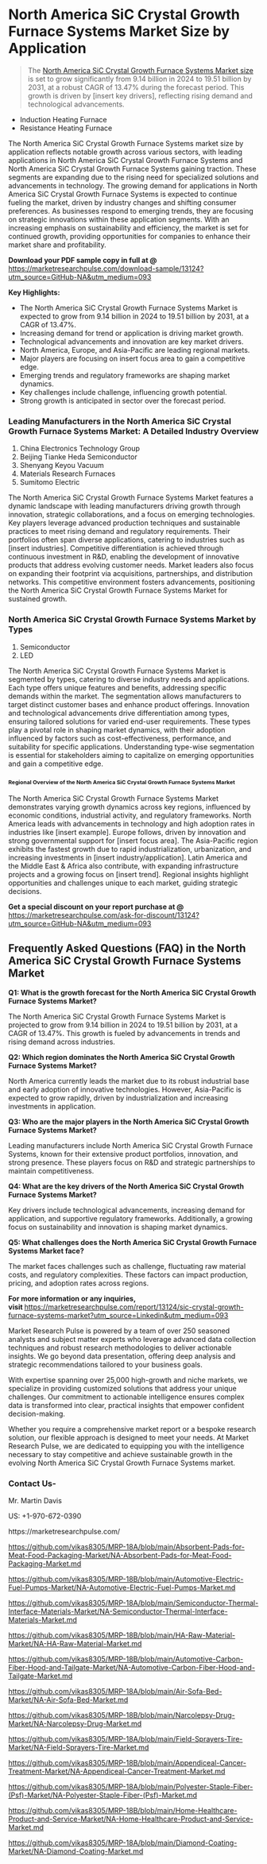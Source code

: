 <h1>North America SiC Crystal Growth Furnace Systems Market&nbsp;Size by Application</h1><blockquote><p>The <a href="https://marketresearchpulse.com/download-sample/13124?utm_source=GitHub-NA&amp;utm_medium=093">North America SiC Crystal Growth Furnace Systems Market size</a> is set to grow significantly from 9.14 billion in 2024 to 19.51 billion by 2031, at a robust CAGR of 13.47% during the forecast period. This growth is driven by [insert key drivers], reflecting rising demand and technological advancements.</p></blockquote><ul><li>Induction Heating Furnace<li> Resistance Heating Furnace</li></ul><p>The North America SiC Crystal Growth Furnace Systems market size by application reflects notable growth across various sectors, with leading applications in North America SiC Crystal Growth Furnace Systems and North America SiC Crystal Growth Furnace Systems gaining traction. These segments are expanding due to the rising need for specialized solutions and advancements in technology. The growing demand for applications in North America SiC Crystal Growth Furnace Systems is expected to continue fueling the market, driven by industry changes and shifting consumer preferences. As businesses respond to emerging trends, they are focusing on strategic innovations within these application segments. With an increasing emphasis on sustainability and efficiency, the market is set for continued growth, providing opportunities for companies to enhance their market share and profitability.</p><p><strong>Download your PDF sample copy in full at @ </strong><a href="https://marketresearchpulse.com/download-sample/13124?utm_source=GitHub-NA&amp;utm_medium=093">https://marketresearchpulse.com/download-sample/13124?utm_source=GitHub-NA&amp;utm_medium=093</a></p><p><strong>Key Highlights: </strong></p><ul><li>The North America SiC Crystal Growth Furnace Systems Market is expected to grow from 9.14 billion in 2024 to 19.51 billion by 2031, at a CAGR of 13.47%.</li><li>Increasing demand for trend or application is driving market growth.</li><li>Technological advancements and innovation are key market drivers.</li><li>North America, Europe, and Asia-Pacific are leading regional markets.</li><li>Major players are focusing on insert focus area to gain a competitive edge.</li><li>Emerging trends and regulatory frameworks are shaping market dynamics.</li><li>Key challenges include challenge, influencing growth potential.</li><li>Strong growth is anticipated in sector over the forecast period.</li></ul><h3>Leading Manufacturers in the North America SiC Crystal Growth Furnace Systems Market: A Detailed Industry Overview</h3><ol><li>China Electronics Technology Group</li><li>Beijing Tianke Heda Semiconductor</li><li>Shenyang Keyou Vacuum</li><li>Materials Research Furnaces</li><li>Sumitomo Electric</li></ol><div class="flex max-w-full flex-col flex-grow"><div class="min-h-8 text-message flex w-full flex-col items-end gap-2 whitespace-normal break-words [.text-message+&amp;]:mt-5" dir="auto" data-message-author-role="assistant" data-message-id="fd8432e4-4910-450d-b182-61b7bfb0a01f" data-message-model-slug="gpt-4o"><div class="flex w-full flex-col gap-1 empty:hidden first:pt-[3px]"><div class="markdown prose w-full break-words dark:prose-invert light"><p>The North America SiC Crystal Growth Furnace Systems Market features a dynamic landscape with leading manufacturers driving growth through innovation, strategic collaborations, and a focus on emerging technologies. Key players leverage advanced production techniques and sustainable practices to meet rising demand and regulatory requirements. Their portfolios often span diverse applications, catering to industries such as [insert industries]. Competitive differentiation is achieved through continuous investment in R&amp;D, enabling the development of innovative products that address evolving customer needs. Market leaders also focus on expanding their footprint via acquisitions, partnerships, and distribution networks. This competitive environment fosters advancements, positioning the North America SiC Crystal Growth Furnace Systems Market for sustained growth.</p></div></div></div></div><h3>North America SiC Crystal Growth Furnace Systems Market by Types</h3><ol><li>Semiconductor<li> LED</li></ol><div class="flex max-w-full flex-col flex-grow"><div class="min-h-8 text-message flex w-full flex-col items-end gap-2 whitespace-normal break-words [.text-message+&amp;]:mt-5" dir="auto" data-message-author-role="assistant" data-message-id="084470be-0bb7-4664-bddf-5156b4f41249" data-message-model-slug="gpt-4o-mini"><div class="flex w-full flex-col gap-1 empty:hidden first:pt-[3px]"><div class="markdown prose w-full break-words dark:prose-invert light"><p>The North America SiC Crystal Growth Furnace Systems Market is segmented by types, catering to diverse industry needs and applications. Each type offers unique features and benefits, addressing specific demands within the market. The segmentation allows manufacturers to target distinct customer bases and enhance product offerings. Innovation and technological advancements drive differentiation among types, ensuring tailored solutions for varied end-user requirements. These types play a pivotal role in shaping market dynamics, with their adoption influenced by factors such as cost-effectiveness, performance, and suitability for specific applications. Understanding type-wise segmentation is essential for stakeholders aiming to capitalize on emerging opportunities and gain a competitive edge.</p></div></div></div></div><h3><span style="font-size: 11px;">Regional Overview of the North America SiC Crystal Growth Furnace Systems Market</span></h3><div class="flex max-w-full flex-col flex-grow"><div class="min-h-8 text-message flex w-full flex-col items-end gap-2 whitespace-normal break-words [.text-message+&amp;]:mt-5" dir="auto" data-message-author-role="assistant" data-message-id="e9038762-ce64-4e30-91c9-9bd413514231" data-message-model-slug="gpt-4o-mini"><div class="flex w-full flex-col gap-1 empty:hidden first:pt-[3px]"><div class="markdown prose w-full break-words dark:prose-invert light"><p>The North America SiC Crystal Growth Furnace Systems Market demonstrates varying growth dynamics across key regions, influenced by economic conditions, industrial activity, and regulatory frameworks. North America leads with advancements in technology and high adoption rates in industries like [insert example]. Europe follows, driven by innovation and strong governmental support for [insert focus area]. The Asia-Pacific region exhibits the fastest growth due to rapid industrialization, urbanization, and increasing investments in [insert industry/application]. Latin America and the Middle East &amp; Africa also contribute, with expanding infrastructure projects and a growing focus on [insert trend]. Regional insights highlight opportunities and challenges unique to each market, guiding strategic decisions.</p></div></div></div></div><p><strong>Get a special discount on your report purchase at @ </strong><a href="https://marketresearchpulse.com/ask-for-discount/13124?utm_source=GitHub-NA&amp;utm_medium=093">https://marketresearchpulse.com/ask-for-discount/13124?utm_source=GitHub-NA&amp;utm_medium=093</a></p><h2>Frequently Asked Questions (FAQ) in the North America SiC Crystal Growth Furnace Systems Market</h2><p><strong>Q1: What is the growth forecast for the North America SiC Crystal Growth Furnace Systems Market?</strong></p><p>The North America SiC Crystal Growth Furnace Systems Market is projected to grow from 9.14 billion in 2024 to 19.51 billion by 2031, at a CAGR of 13.47%. This growth is fueled by advancements in trends and rising demand across industries.</p><p><strong>Q2: Which region dominates the North America SiC Crystal Growth Furnace Systems Market?</strong></p><p>North America currently leads the market due to its robust industrial base and early adoption of innovative technologies. However, Asia-Pacific is expected to grow rapidly, driven by industrialization and increasing investments in application.</p><p><strong>Q3: Who are the major players in the North America SiC Crystal Growth Furnace Systems Market?</strong></p><p>Leading manufacturers include North America SiC Crystal Growth Furnace Systems, known for their extensive product portfolios, innovation, and strong presence. These players focus on R&amp;D and strategic partnerships to maintain competitiveness.</p><p><strong>Q4: What are the key drivers of the North America SiC Crystal Growth Furnace Systems Market?</strong></p><p>Key drivers include technological advancements, increasing demand for application, and supportive regulatory frameworks. Additionally, a growing focus on sustainability and innovation is shaping market dynamics.</p><p><strong>Q5: What challenges does the North America SiC Crystal Growth Furnace Systems Market face?</strong></p><p>The market faces challenges such as challenge, fluctuating raw material costs, and regulatory complexities. These factors can impact production, pricing, and adoption rates across regions.</p><p><strong>For more information or any inquiries, visit&nbsp;</strong><a href="https://marketresearchpulse.com/report/13124/sic-crystal-growth-furnace-systems-market?utm_source=Linkedin&utm_medium=093">https://marketresearchpulse.com/report/13124/sic-crystal-growth-furnace-systems-market?utm_source=Linkedin&utm_medium=093</a></p><p>Market Research Pulse is powered by a team of over 250 seasoned analysts and subject matter experts who leverage advanced data collection techniques and robust research methodologies to deliver actionable insights. We go beyond data presentation, offering deep analysis and strategic recommendations tailored to your business goals.</p><p>With expertise spanning over 25,000 high-growth and niche markets, we specialize in providing customized solutions that address your unique challenges. Our commitment to actionable intelligence ensures complex data is transformed into clear, practical insights that empower confident decision-making.</p><p>Whether you require a comprehensive market report or a bespoke research solution, our flexible approach is designed to meet your needs. At Market Research Pulse, we are dedicated to equipping you with the intelligence necessary to stay competitive and achieve sustainable growth in the evolving North America SiC Crystal Growth Furnace Systems market.</p><h3><strong>Contact Us-</strong></h3><p>Mr. Martin Davis</p><p>US: +1-970-672-0390</p><p>https://marketresearchpulse.com/</p><p><a href="https://github.com/vikas8305/MRP-18A/blob/main/Absorbent-Pads-for-Meat-Food-Packaging-Market/NA-Absorbent-Pads-for-Meat-Food-Packaging-Market.md">https://github.com/vikas8305/MRP-18A/blob/main/Absorbent-Pads-for-Meat-Food-Packaging-Market/NA-Absorbent-Pads-for-Meat-Food-Packaging-Market.md</a></p><p><a href="https://github.com/vikas8305/MRP-18B/blob/main/Automotive-Electric-Fuel-Pumps-Market/NA-Automotive-Electric-Fuel-Pumps-Market.md">https://github.com/vikas8305/MRP-18B/blob/main/Automotive-Electric-Fuel-Pumps-Market/NA-Automotive-Electric-Fuel-Pumps-Market.md</a></p><p><a href="https://github.com/vikas8305/MRP-18A/blob/main/Semiconductor-Thermal-Interface-Materials-Market/NA-Semiconductor-Thermal-Interface-Materials-Market.md">https://github.com/vikas8305/MRP-18A/blob/main/Semiconductor-Thermal-Interface-Materials-Market/NA-Semiconductor-Thermal-Interface-Materials-Market.md</a></p><p><a href="https://github.com/vikas8305/MRP-18B/blob/main/HA-Raw-Material-Market/NA-HA-Raw-Material-Market.md">https://github.com/vikas8305/MRP-18B/blob/main/HA-Raw-Material-Market/NA-HA-Raw-Material-Market.md</a></p><p><a href="https://github.com/vikas8305/MRP-18B/blob/main/Automotive-Carbon-Fiber-Hood-and-Tailgate-Market/NA-Automotive-Carbon-Fiber-Hood-and-Tailgate-Market.md">https://github.com/vikas8305/MRP-18B/blob/main/Automotive-Carbon-Fiber-Hood-and-Tailgate-Market/NA-Automotive-Carbon-Fiber-Hood-and-Tailgate-Market.md</a></p><p><a href="https://github.com/vikas8305/MRP-18A/blob/main/Air-Sofa-Bed-Market/NA-Air-Sofa-Bed-Market.md">https://github.com/vikas8305/MRP-18A/blob/main/Air-Sofa-Bed-Market/NA-Air-Sofa-Bed-Market.md</a></p><p><a href="https://github.com/vikas8305/MRP-18B/blob/main/Narcolepsy-Drug-Market/NA-Narcolepsy-Drug-Market.md">https://github.com/vikas8305/MRP-18B/blob/main/Narcolepsy-Drug-Market/NA-Narcolepsy-Drug-Market.md</a></p><p><a href="https://github.com/vikas8305/MRP-18A/blob/main/Field-Sprayers-Tire-Market/NA-Field-Sprayers-Tire-Market.md">https://github.com/vikas8305/MRP-18A/blob/main/Field-Sprayers-Tire-Market/NA-Field-Sprayers-Tire-Market.md</a></p><p><a href="https://github.com/vikas8305/MRP-18B/blob/main/Appendiceal-Cancer-Treatment-Market/NA-Appendiceal-Cancer-Treatment-Market.md">https://github.com/vikas8305/MRP-18B/blob/main/Appendiceal-Cancer-Treatment-Market/NA-Appendiceal-Cancer-Treatment-Market.md</a></p><p><a href="https://github.com/vikas8305/MRP-18A/blob/main/Polyester-Staple-Fiber-(Psf)-Market/NA-Polyester-Staple-Fiber-(Psf)-Market.md">https://github.com/vikas8305/MRP-18A/blob/main/Polyester-Staple-Fiber-(Psf)-Market/NA-Polyester-Staple-Fiber-(Psf)-Market.md</a></p><p><a href="https://github.com/vikas8305/MRP-18B/blob/main/Home-Healthcare-Product-and-Service-Market/NA-Home-Healthcare-Product-and-Service-Market.md">https://github.com/vikas8305/MRP-18B/blob/main/Home-Healthcare-Product-and-Service-Market/NA-Home-Healthcare-Product-and-Service-Market.md</a></p><p><a href="https://github.com/vikas8305/MRP-18A/blob/main/Diamond-Coating-Market/NA-Diamond-Coating-Market.md">https://github.com/vikas8305/MRP-18A/blob/main/Diamond-Coating-Market/NA-Diamond-Coating-Market.md</a></p>
